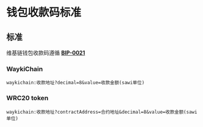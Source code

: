 
# 钱包收款码标准

## 标准
维基链钱包收款码遵循 **[BIP-0021](https://github.com/bitcoin/bips/blob/master/bip-0021.mediawiki)**

### WaykiChain

```
waykichain:收款地址?decimal=8&value=收款金额(sawi单位)
```

### WRC20 token
```
waykichain:收款地址?contractAddress=合约地址&decimal=8&value=收款金额(sawi单位)
```